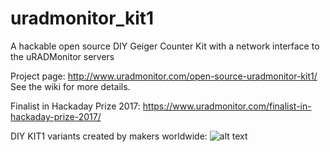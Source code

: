 # uradmonitor_kit1
A hackable open source DIY Geiger Counter Kit 
with a network interface to the uRADMonitor servers

Project page: http://www.uradmonitor.com/open-source-uradmonitor-kit1/
See the wiki for more details.

Finalist in Hackaday Prize 2017: https://www.uradmonitor.com/finalist-in-hackaday-prize-2017/

DIY KIT1 variants created by makers worldwide:
![alt text](https://www.pocketmagic.net/wp-content/uploads/2017/07/uradmonitor_kit1_iterations_diy.jpg)


